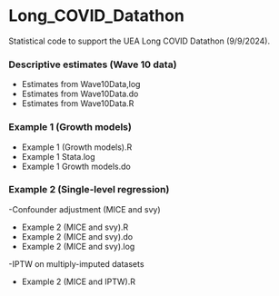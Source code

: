 # Long_COVID_Datathon
Statistical code to support the UEA Long COVID Datathon (9/9/2024).

### Descriptive estimates (Wave 10 data)
- Estimates from Wave10Data,log
- Estimates from Wave10Data.do
- Estimates from Wave10Data.R

### Example 1 (Growth models)
- Example 1 (Growth models).R
- Example 1 Stata.log
-  Example 1 Growth models.do

### Example 2 (Single-level regression)
-Confounder adjustment (MICE and svy)
   - Example 2 (MICE and svy).R
   - Example 2 (MICE and svy).do
   - Example 2 (MICE and svy).log

-IPTW on multiply-imputed datasets
  - Example 2 (MICE and IPTW).R



